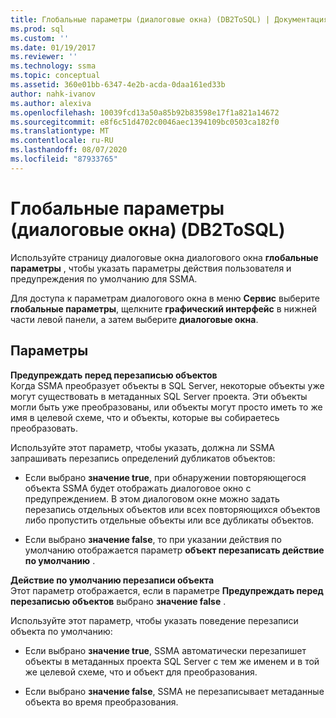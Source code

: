 ```yaml
---
title: Глобальные параметры (диалоговые окна) (DB2ToSQL) | Документация Майкрософт
ms.prod: sql
ms.custom: ''
ms.date: 01/19/2017
ms.reviewer: ''
ms.technology: ssma
ms.topic: conceptual
ms.assetid: 360e01bb-6347-4e2b-acda-0daa161ed33b
author: nahk-ivanov
ms.author: alexiva
ms.openlocfilehash: 10039fcd13a50a85b92b83598e17f1a821a14672
ms.sourcegitcommit: e8f6c51d4702c0046aec1394109bc0503ca182f0
ms.translationtype: MT
ms.contentlocale: ru-RU
ms.lasthandoff: 08/07/2020
ms.locfileid: "87933765"
---
```

# <a name="global-settings-dialogs-db2tosql"></a>Глобальные параметры (диалоговые окна) (DB2ToSQL)
Используйте страницу диалоговые окна диалогового окна **глобальные параметры** , чтобы указать параметры действия пользователя и предупреждения по умолчанию для SSMA.  
  
Для доступа к параметрам диалогового окна в меню **Сервис** выберите **глобальные параметры**, щелкните **графический интерфейс** в нижней части левой панели, а затем выберите **диалоговые окна**.  
  
## <a name="options"></a>Параметры  
**Предупреждать перед перезаписью объектов**  
Когда SSMA преобразует объекты в SQL Server, некоторые объекты уже могут существовать в метаданных SQL Server проекта. Эти объекты могли быть уже преобразованы, или объекты могут просто иметь то же имя в целевой схеме, что и объекты, которые вы собираетесь преобразовать.  
  
Используйте этот параметр, чтобы указать, должна ли SSMA запрашивать перезапись определений дубликатов объектов:  
  
-   Если выбрано **значение true**, при обнаружении повторяющегося объекта SSMA будет отображать диалоговое окно с предупреждением. В этом диалоговом окне можно задать перезапись отдельных объектов или всех повторяющихся объектов либо пропустить отдельные объекты или все дубликаты объектов.  
  
-   Если выбрано **значение false**, то при указании действия по умолчанию отображается параметр **объект перезаписать действие по умолчанию** .  
  
**Действие по умолчанию перезаписи объекта**  
Этот параметр отображается, если в параметре **Предупреждать перед перезаписью объектов** выбрано **значение false** .  
  
Используйте этот параметр, чтобы указать поведение перезаписи объекта по умолчанию:  
  
-   Если выбрано **значение true**, SSMA автоматически перезапишет объекты в метаданных проекта SQL Server с тем же именем и в той же целевой схеме, что и объект для преобразования.  
  
-   Если выбрано **значение false**, SSMA не перезаписывает метаданные объекта во время преобразования.  
  
